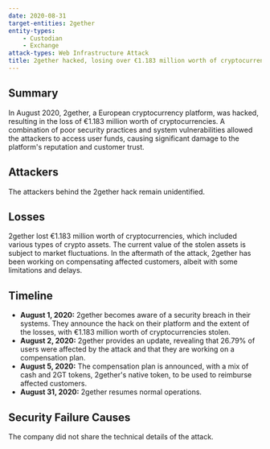```yaml
---
date: 2020-08-31
target-entities: 2gether
entity-types:
    - Custodian
    - Exchange
attack-types: Web Infrastructure Attack
title: 2gether hacked, losing over €1.183 million worth of cryptocurrencies
---
```


## Summary

In August 2020, 2gether, a European cryptocurrency platform, was hacked, resulting in the loss of €1.183 million worth of cryptocurrencies. A combination of poor security practices and system vulnerabilities allowed the attackers to access user funds, causing significant damage to the platform's reputation and customer trust.

## Attackers

The attackers behind the 2gether hack remain unidentified.

## Losses

2gether lost €1.183 million worth of cryptocurrencies, which included various types of crypto assets. The current value of the stolen assets is subject to market fluctuations. In the aftermath of the attack, 2gether has been working on compensating affected customers, albeit with some limitations and delays.

## Timeline

- **August 1, 2020:** 2gether becomes aware of a security breach in their systems. They announce the hack on their platform and the extent of the losses, with €1.183 million worth of cryptocurrencies stolen.
- **August 2, 2020:** 2gether provides an update, revealing that 26.79% of users were affected by the attack and that they are working on a compensation plan.
- **August 5, 2020:** The compensation plan is announced, with a mix of cash and 2GT tokens, 2gether's native token, to be used to reimburse affected customers.
- **August 31, 2020:** 2gether resumes normal operations.

## Security Failure Causes

The company did not share the technical details of the attack.
